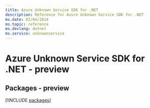```yaml
---
title: Azure Unknown Service SDK for .NET
description: Reference for Azure Unknown Service SDK for .NET
ms.date: 03/04/2024
ms.topic: reference
ms.devlang: dotnet
ms.service: unknownservice
---
```

# Azure Unknown Service SDK for .NET - preview
## Packages - preview
[!INCLUDE [packages](unknown-service-index.md)]